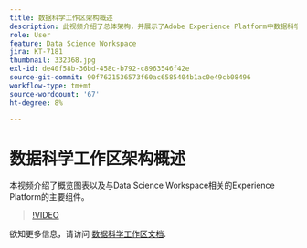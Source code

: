```yaml
---
title: 数据科学工作区架构概述
description: 此视频介绍了总体架构，并展示了Adobe Experience Platform中数据科学工作区的主要组件。
role: User
feature: Data Science Workspace
jira: KT-7181
thumbnail: 332368.jpg
exl-id: de40f58b-36bd-458c-b792-c8963546f42e
source-git-commit: 90f7621536573f60ac6585404b1ac0e49cb08496
workflow-type: tm+mt
source-wordcount: '67'
ht-degree: 8%

---
```


# 数据科学工作区架构概述

本视频介绍了概览图表以及与Data Science Workspace相关的Experience Platform的主要组件。

>[!VIDEO](https://video.tv.adobe.com/v/332368)

欲知更多信息，请访问 [数据科学工作区文档](https://experienceleague.adobe.com/docs/experience-platform/data-science-workspace/home.html?lang=zh-Hans).
